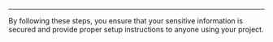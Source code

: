 ---

By following these steps, you ensure that your sensitive information is secured and provide proper setup instructions to anyone using your project.
